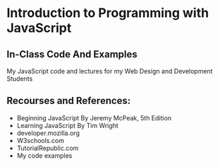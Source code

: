 # Introduction to Programming with JavaScript
## In-Class Code And Examples
My JavaScript code and lectures for my Web Design and Development Students

## Recourses and References:
- Beginning JavaScript By Jeremy McPeak, 5th Edition
- Learning JavaScript By Tim Wright
- developer.mozilla.org
- W3schools.com
- TutorialRepublic.com
- My code examples
